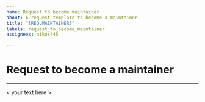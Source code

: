```yaml
---
name: Request to become maintainer
about: A request template to become a maintainer
title: "[REQ.MAINTAINER]"
labels: request_to_become_maintainer
assignees: nikos445

---
```


# Request to become a maintainer
------------------------------------------------------------

< your text here >

